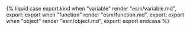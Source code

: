{% liquid
case export.kind
when "variable"
  render "esm/variable.md", export: export
when "function"
  render "esm/function.md", export: export
when "object"
  render "esm/object.md", export: export
endcase %}